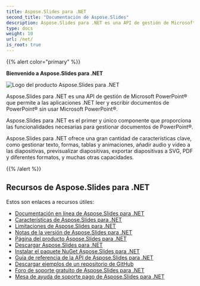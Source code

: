```yaml
---
title: Aspose.Slides para .NET
second_title: "Documentación de Aspose.Slides"
description: Aspose.Slides para .NET es una API de gestión de Microsoft PowerPoint® que permite a las aplicaciones .NET leer y escribir documentos de PowerPoint® sin usar Microsoft PowerPoint®.
type: docs
weight: 10
url: /net/
is_root: true
---
```


{{% alert color="primary" %}}

**Bienvenido a Aspose.Slides para .NET**

![Logo del producto Aspose.Slides para .NET](home_1.png)

Aspose.Slides para .NET es una API de gestión de Microsoft PowerPoint® que permite a las aplicaciones .NET leer y escribir documentos de PowerPoint® sin usar Microsoft PowerPoint®.

Aspose.Slides para .NET es el primer y único componente que proporciona las funcionalidades necesarias para gestionar documentos de PowerPoint®.

Aspose.Slides para .NET ofrece una gran cantidad de características clave, como gestionar texto, formas, tablas y animaciones, añadir audio y video a las diapositivas, previsualizar diapositivas, exportar diapositivas a SVG, PDF y diferentes formatos, y muchas otras capacidades.

{{% /alert %}}

## Recursos de Aspose.Slides para .NET

Estos son enlaces a recursos útiles:

- [Documentación en línea de Aspose.Slides para .NET](/slides/net/)
- [Características de Aspose.Slides para .NET](/slides/net/features-overview/)
- [Limitaciones de Aspose.Slides para .NET](/slides/net/known-issues/)
- [Notas de la versión de Aspose.Slides para .NET](https://releases.aspose.com/slides/net/release-notes/)
- [Página del producto Aspose.Slides para .NET](https://products.aspose.com/slides/net/)
- [Descargar Aspose.Slides para .NET](https://releases.aspose.com/slides/net/)
- [Instalar el paquete NuGet Aspose.Slides para .NET](https://www.nuget.org/packages/Aspose.Slides.NET/)
- [Guía de referencia de la API de Aspose.Slides para .NET](https://reference.aspose.com/slides/net)
- [Descargar ejemplos de un repositorio de GitHub](https://github.com/aspose-slides/Aspose.Slides-for-.NET)
- [Foro de soporte gratuito de Aspose.Slides para .NET](https://forum.aspose.com/c/slides/11)
- [Mesa de ayuda de soporte pago de Aspose.Slides para .NET](https://helpdesk.aspose.com/)